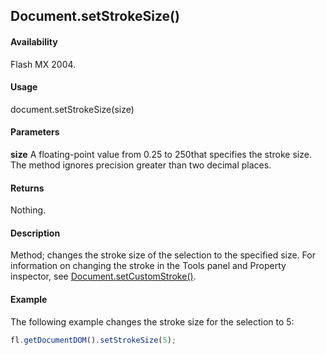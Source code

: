 ## Document.setStrokeSize()

#### Availability

Flash MX 2004.

#### Usage

document.setStrokeSize(size)

#### Parameters

**size** A floating-point value from 0.25 to 250that specifies the stroke size. The method ignores precision greater than two decimal places.

#### Returns

Nothing.

#### Description

Method; changes the stroke size of the selection to the specified size. For information on changing the stroke in the Tools panel and Property inspector, see [Document.setCustomStroke()](../Document_object/Document480.md).

#### Example

The following example changes the stroke size for the selection to 5:

```javascript
fl.getDocumentDOM().setStrokeSize(5);
```
